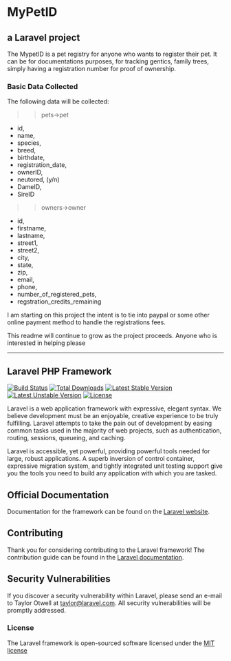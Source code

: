 # MyPetID
## a Laravel project

The MypetID is a pet registry for anyone who wants to register their pet.  It can be for documentations purposes, for tracking gentics, family trees, simply having a registration number for proof of ownership. 

<!-- The cost to regsiter will be $1 per pet.
If someone has a lot of pets blocks of registrations can be purchased:

- up to 25 registrations for $15
- 26-50 registrations for $25
- 51-100 registrations for $50
- unlimited registrations $100
 -->
### Basic Data Collected
The following data will be collected:
>>pets->pet
- id,
- name,
- species,
- breed,
- birthdate,
- registration_date,
- ownerID,
- neutored, (y/n)
- DameID,
- SireID

>>owners->owner
- id,
- firstname,
- lastname,
- street1,
- street2,
- city,
- state,
- zip,
- email,
- phone,
- number_of_registered_pets,
- regstration_credits_remaining






I am starting on this project the intent is to tie into paypal or some other online payment method to handle the registrations fees. 


This readme will continue to grow as the project proceeds.  Anyone who is interested in helping please


---
## Laravel PHP Framework

[![Build Status](https://travis-ci.org/laravel/framework.svg)](https://travis-ci.org/laravel/framework)
[![Total Downloads](https://poser.pugx.org/laravel/framework/d/total.svg)](https://packagist.org/packages/laravel/framework)
[![Latest Stable Version](https://poser.pugx.org/laravel/framework/v/stable.svg)](https://packagist.org/packages/laravel/framework)
[![Latest Unstable Version](https://poser.pugx.org/laravel/framework/v/unstable.svg)](https://packagist.org/packages/laravel/framework)
[![License](https://poser.pugx.org/laravel/framework/license.svg)](https://packagist.org/packages/laravel/framework)

Laravel is a web application framework with expressive, elegant syntax. We believe development must be an enjoyable, creative experience to be truly fulfilling. Laravel attempts to take the pain out of development by easing common tasks used in the majority of web projects, such as authentication, routing, sessions, queueing, and caching.

Laravel is accessible, yet powerful, providing powerful tools needed for large, robust applications. A superb inversion of control container, expressive migration system, and tightly integrated unit testing support give you the tools you need to build any application with which you are tasked.

## Official Documentation

Documentation for the framework can be found on the [Laravel website](http://laravel.com/docs).

## Contributing

Thank you for considering contributing to the Laravel framework! The contribution guide can be found in the [Laravel documentation](http://laravel.com/docs/contributions).

## Security Vulnerabilities

If you discover a security vulnerability within Laravel, please send an e-mail to Taylor Otwell at taylor@laravel.com. All security vulnerabilities will be promptly addressed.

### License

The Laravel framework is open-sourced software licensed under the [MIT license](http://opensource.org/licenses/MIT)
